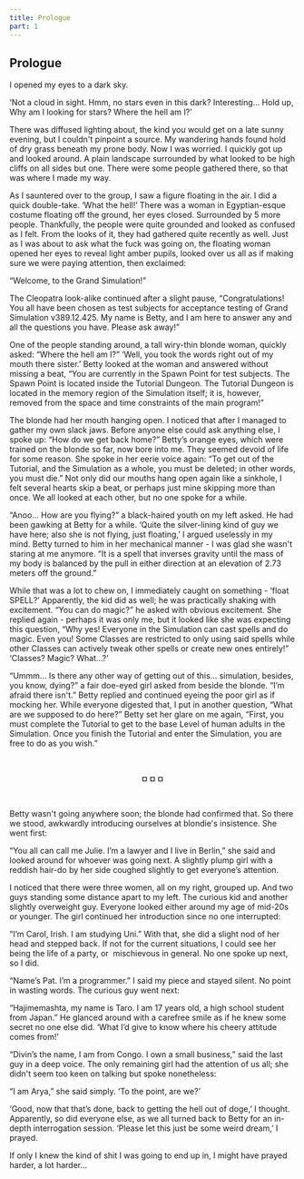```yaml
---
title: Prologue
part: 1
---
```


## Prologue

I opened my eyes to a dark sky.

‘Not a cloud in sight. Hmm, no stars even in this dark? Interesting… Hold up, Why am I looking for stars? Where the hell am I?’

There was diffused lighting about, the kind you would get on a late sunny evening, but I couldn't pinpoint a source. My wandering hands found hold of dry grass beneath my prone body. Now I was worried. I quickly got up and looked around. A plain landscape surrounded by what looked to be high cliffs on all sides but one. There were some people gathered there, so that was where I made my way.

As I sauntered over to the group, I saw a figure floating in the air. I did a quick double-take. ‘What the hell!’ There was a woman in Egyptian-esque costume floating off the ground, her eyes closed. Surrounded by 5 more people. Thankfully, the people were quite grounded and looked as confused as I felt. From the looks of it, they had gathered quite recently as well. Just as I was about to ask what the fuck was going on, the floating woman opened her eyes to reveal light amber pupils, looked over us all as if making sure we were paying attention, then exclaimed:

“Welcome, to the Grand Simulation!”

The Cleopatra look-alike continued after a slight pause, “Congratulations! You all have been chosen as test subjects for acceptance testing of Grand Simulation v389.12.425. My name is Betty, and I am here to answer any and all the questions you have. Please ask away!”

One of the people standing around, a tall wiry-thin blonde woman, quickly asked: “Where the hell am I?” ‘Well, you took the words right out of my mouth there sister.’ Betty looked at the woman and answered without missing a beat, “You are currently in the Spawn Point for test subjects. The Spawn Point is located inside the Tutorial Dungeon. The Tutorial Dungeon is located in the memory region of the Simulation itself; it is, however, removed from the space and time constraints of the main program!”

The blonde had her mouth hanging open. I noticed that after I managed to gather my own slack jaws. Before anyone else could ask anything else, I spoke up: “How do we get back home?” Betty’s orange eyes, which were trained on the blonde so far, now bore into me. They seemed devoid of life for some reason. She spoke in her eerie voice again: “To get out of the Tutorial, and the Simulation as a whole, you must be deleted; in other words, you must die.” Not only did our mouths hang open again like a sinkhole, I felt several hearts skip a beat, or perhaps just mine skipping more than once. We all looked at each other, but no one spoke for a while.

“Anoo… How are you flying?” a black-haired youth on my left asked. He had been gawking at Betty for a while. ‘Quite the silver-lining kind of guy we have here; also she is not flying, just floating,’ I argued uselessly in my mind. Betty turned to him in her mechanical manner - I was glad she wasn't staring at me anymore. “It is a spell that inverses gravity until the mass of my body is balanced by the pull in either direction at an elevation of 2.73 meters off the ground.”

While that was a lot to chew on, I immediately caught on something - ‘float SPELL?’ Apparently, the kid did as well; he was practically shaking with excitement. “You can do magic?” he asked with obvious excitement. She replied again - perhaps it was only me, but it looked like she was expecting this question, “Why yes! Everyone in the Simulation can cast spells and do magic. Even you! Some Classes are restricted to only using said spells while other Classes can actively tweak other spells or create new ones entirely!” ‘Classes? Magic? What…?’

“Ummm… Is there any other way of getting out of this… simulation, besides, you know, dying?” a fair doe-eyed girl asked from beside the blonde. “I’m afraid there isn't.” Betty replied and continued eyeing the poor girl as if mocking her. While everyone digested that, I put in another question, “What are we supposed to do here?” Betty set her glare on me again, “First, you must complete the Tutorial to get to the base Level of human adults in the Simulation. Once you finish the Tutorial and enter the Simulation, you are free to do as you wish.”

<br />
 <p style="text-align:center"><strong>¤ ¤ ¤</strong></p>
<br />

Betty wasn't going anywhere soon; the blonde had confirmed that. So there we stood, awkwardly introducing ourselves at blondie's insistence. She went first:

“You all can call me Julie. I’m a lawyer and I live in Berlin,” she said and looked around for whoever was going next. A slightly plump girl with a reddish hair-do by her side coughed slightly to get everyone’s attention.

I noticed that there were three women, all on my right, grouped up. And two guys standing some distance apart to my left. The curious kid and another slightly overweight guy. Everyone looked either around my age of mid-20s or younger. The girl continued her introduction since no one interrupted:

“I’m Carol, Irish. I am studying Uni.” With that, she did a slight nod of her head and stepped back. If not for the current situations, I could see her being the life of a party, or  mischievous in general. No one spoke up next, so I did.

“Name’s Pat. I’m a programmer.” I said my piece and stayed silent. No point in wasting words. The curious guy went next:

“Hajimemashta, my name is Taro. I am 17 years old, a high school student from Japan.” He glanced around with a carefree smile as if he knew some secret no one else did. ‘What I’d give to know where his cheery attitude comes from!’

“Divin’s the name, I am from Congo. I own a small business,” said the last guy in a deep voice. The only remaining girl had the attention of us all; she didn't seem too keen on talking but spoke nonetheless:

“I am Arya,” she said simply. ‘To the point, are we?’

‘Good, now that that’s done, back to getting the hell out of doge,’ I thought. Apparently, so did everyone else, as we all turned back to Betty for an in-depth interrogation session. ‘Please let this just be some weird dream,’ I prayed.

If only I knew the kind of shit I was going to end up in, I might have prayed harder, a lot harder…

